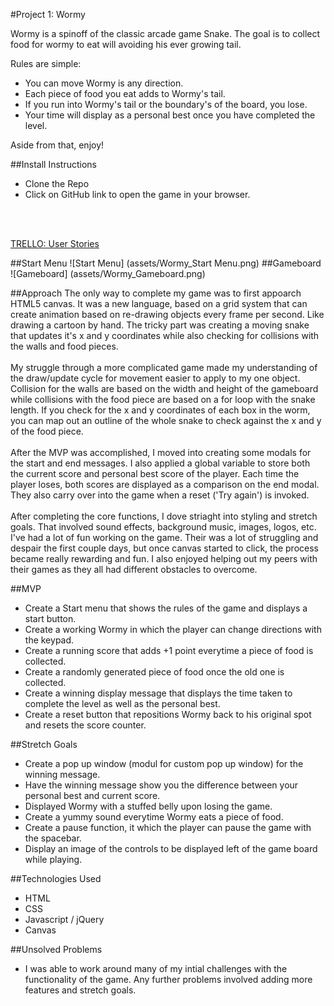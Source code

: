 #Project 1: Wormy

Wormy is a spinoff of the classic arcade game Snake. The goal is to collect food for wormy to eat will avoiding his ever growing tail.

Rules are simple:
- You can move Wormy is any direction.
- Each piece of food you eat adds to Wormy's tail.
- If you run into Wormy's tail or the boundary's of the board, you lose.
- Your time will display as a personal best once you have completed the level.

Aside from that, enjoy!

##Install Instructions
- Clone the Repo
- Click on GitHub link to open the game in your browser.

<br></br>

[TRELLO:  User Stories](https://trello.com/b/OAbeld43/project-1-wormy)

##Start Menu
![Start Menu] (assets/Wormy_Start Menu.png)
##Gameboard
![Gameboard] (assets/Wormy_Gameboard.png)

##Approach
  The only way to complete my game was to first appoarch HTML5 canvas. It was a new language, based on a grid system that can create animation based on re-drawing objects every frame per second. Like drawing a cartoon by hand. The tricky part was creating a moving snake that updates it's x and y coordinates while also checking for collisions with the walls and food pieces.
<br></br> My struggle through a more complicated game made my understanding of the draw/update cycle for movement easier to apply to my one object. Collision for the walls are based on the width and height of the gameboard while collisions with the food piece are based on a for loop with the snake length. If you check for the x and y coordinates of each box in the worm, you can map out an outline of the whole snake to check against the x and y of the food piece.
<br></br> After the MVP was accomplished, I moved into creating some modals for the start and end messages. I also applied a global variable to store both the current score and personal best score of the player. Each time the player loses, both scores are displayed as a comparison on the end modal. They also carry over into the game when a reset ('Try again') is invoked.
<br></br> After completing the core functions, I dove striaght into styling and stretch goals. That involved sound effects, background music, images, logos, etc. I've had a lot of fun working on the game. Their was a lot of struggling and despair the first couple days, but once canvas started to click, the process became really rewarding and fun. I also enjoyed helping out my peers with their games as they all had different obstacles to overcome.  

##MVP
- Create a Start menu that shows the rules of the game and displays a start button.
- Create a working Wormy in which the player can change directions with the keypad. 
- Create a running score that adds +1 point everytime a piece of food is collected.
- Create a randomly generated piece of food once the old one is collected.
- Create a winning display message that displays the time taken to complete the level as well as the personal best.
- Create a reset button that repositions Wormy back to his original spot and resets the score counter.

##Stretch Goals
- Create a pop up window (modul for custom pop up window) for the winning message. 
- Have the winning message show you the difference between your personal best and current score.
- Displayed Wormy with a stuffed belly upon losing the game.
- Create a yummy sound everytime Wormy eats a piece of food.
- Create a pause function, it which the player can pause the game with the spacebar.
- Display an image of the controls to be displayed left of the game board while playing.


##Technologies Used
- HTML
- CSS 
- Javascript / jQuery
- Canvas

##Unsolved Problems
- I was able to work around many of my intial challenges with the functionality of the game. Any further problems involved adding more features and stretch goals.
